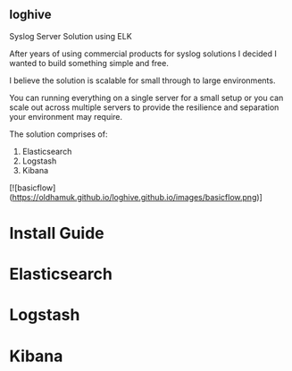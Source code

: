 ## loghive
Syslog Server Solution using ELK

After years of using commercial products for syslog solutions I decided I wanted to build something simple and free.

I believe the solution is scalable for small through to large environments.

You can running everything on a single server for a small setup or you can scale out across multiple servers to
provide the resilience and separation your environment may require.

The solution comprises of:

1. Elasticsearch
2. Logstash
3. Kibana

[![basicflow] (https://oldhamuk.github.io/loghive.github.io/images/basicflow.png)]



# Install Guide

# Elasticsearch




# Logstash




# Kibana
